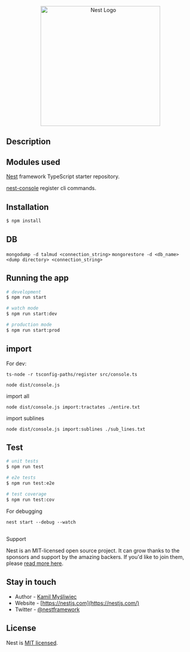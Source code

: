 <p align="center">
  <a href="http://nestjs.com/" target="blank"><img src="https://nestjs.com/img/logo_text.svg" width="320" alt="Nest Logo" /></a>
</p>

## Description

## Modules used

[Nest](https://github.com/nestjs/nest) framework TypeScript starter repository.

[nest-console](https://www.npmjs.com/package/nestjs-console) register cli commands.

## Installation

```bash
$ npm install
```

## DB

```mongodump -d talmud <connection_string>```
```mongorestore -d <db_name> <dump directory> <connection_string>```

## Running the app

```bash
# development
$ npm run start

# watch mode
$ npm run start:dev

# production mode
$ npm run start:prod
```

## import

For dev:

```
ts-node -r tsconfig-paths/register src/console.ts
```

```
node dist/console.js
```

import all

```
node dist/console.js import:tractates ./entire.txt
```

import sublines

```
node dist/console.js import:sublines ./sub_lines.txt
```

## Test

```bash
# unit tests
$ npm run test

# e2e tests
$ npm run test:e2e

# test coverage
$ npm run test:cov
```

For debugging

`nest start --debug --watch`

##

Support

Nest is an MIT-licensed open source project. It can grow thanks to the sponsors and support by the amazing backers. If you'd like to join them, please [read more here](https://docs.nestjs.com/support).

## Stay in touch

- Author - [Kamil Myśliwiec](https://kamilmysliwiec.com)
- Website - [https://nestjs.com](https://nestjs.com/)
- Twitter - [@nestframework](https://twitter.com/nestframework)

## License

Nest is [MIT licensed](LICENSE).

[travis-image]: https://api.travis-ci.org/nestjs/nest.svg?branch=master
[travis-url]: https://travis-ci.org/nestjs/nest
[linux-image]: https://img.shields.io/travis/nestjs/nest/master.svg?label=linux
[linux-url]: https://travis-ci.org/nestjs/nest
